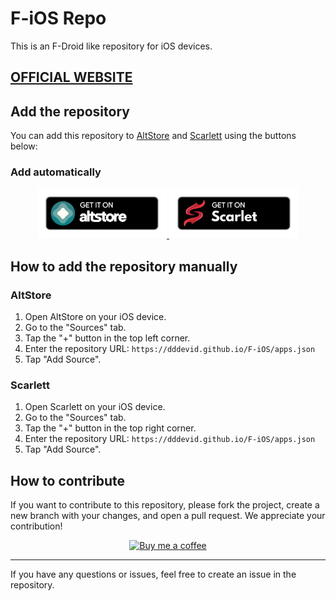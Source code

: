 # F-iOS Repo

This is an F-Droid like repository for iOS devices.

## [OFFICIAL WEBSITE](https://dddevid.github.io/F-iOS/website/)

## Add the repository

You can add this repository to [AltStore](https://altstore.io) and [Scarlett](https://usescarlet.com) using the buttons below:

### Add automatically

<p align="center">
    <a href="altstore://source?url=https://dddevid.github.io/F-iOS/apps.json">
        <img src="https://github.com/dddevid/F-iOS/blob/main/images/getitonaltstore.png?raw=true" alt="Add to AltStore" height="80">
    </a>
    <a href="scarlett://source?url=https://dddevid.github.io/F-iOS/apps.json">
        <img src="https://github.com/dddevid/F-iOS/blob/main/images/getitonscarlett.png?raw=true" alt="Add to Scarlett" height="80">
    </a>
</p>

## How to add the repository manually

### AltStore

1. Open AltStore on your iOS device.
2. Go to the "Sources" tab.
3. Tap the "+" button in the top left corner.
4. Enter the repository URL: `https://dddevid.github.io/F-iOS/apps.json`
5. Tap "Add Source".

### Scarlett

1. Open Scarlett on your iOS device.
2. Go to the "Sources" tab.
3. Tap the "+" button in the top right corner.
4. Enter the repository URL: `https://dddevid.github.io/F-iOS/apps.json`
5. Tap "Add Source".

## How to contribute

If you want to contribute to this repository, please fork the project, create a new branch with your changes, and open a pull request. We appreciate your contribution!

<p align="center">
    <a href="https://buymeacoff.ee/devidd">
        <img src="https://cdn.buymeacoffee.com/buttons/v2/default-yellow.png" alt="Buy me a coffee" height="80">
    </a>
</p>

---

If you have any questions or issues, feel free to create an issue in the repository.
